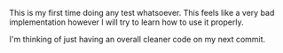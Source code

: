 This is my first time doing any test whatsoever. This feels like a very bad implementation however I will try to learn how to use it properly.

I'm thinking of just having an overall cleaner code on my next commit.